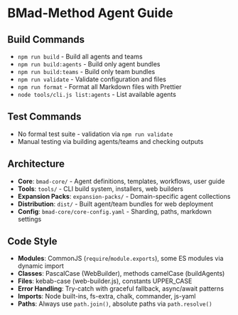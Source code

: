 # BMad-Method Agent Guide

## Build Commands
- `npm run build` - Build all agents and teams
- `npm run build:agents` - Build only agent bundles  
- `npm run build:teams` - Build only team bundles
- `npm run validate` - Validate configuration and files
- `npm run format` - Format all Markdown files with Prettier
- `node tools/cli.js list:agents` - List available agents

## Test Commands
- No formal test suite - validation via `npm run validate`
- Manual testing via building agents/teams and checking outputs

## Architecture
- **Core**: `bmad-core/` - Agent definitions, templates, workflows, user guide
- **Tools**: `tools/` - CLI build system, installers, web builders
- **Expansion Packs**: `expansion-packs/` - Domain-specific agent collections
- **Distribution**: `dist/` - Built agent/team bundles for web deployment
- **Config**: `bmad-core/core-config.yaml` - Sharding, paths, markdown settings

## Code Style
- **Modules**: CommonJS (`require`/`module.exports`), some ES modules via dynamic import
- **Classes**: PascalCase (WebBuilder), methods camelCase (buildAgents)
- **Files**: kebab-case (web-builder.js), constants UPPER_CASE
- **Error Handling**: Try-catch with graceful fallback, async/await patterns
- **Imports**: Node built-ins, fs-extra, chalk, commander, js-yaml
- **Paths**: Always use `path.join()`, absolute paths via `path.resolve()`

